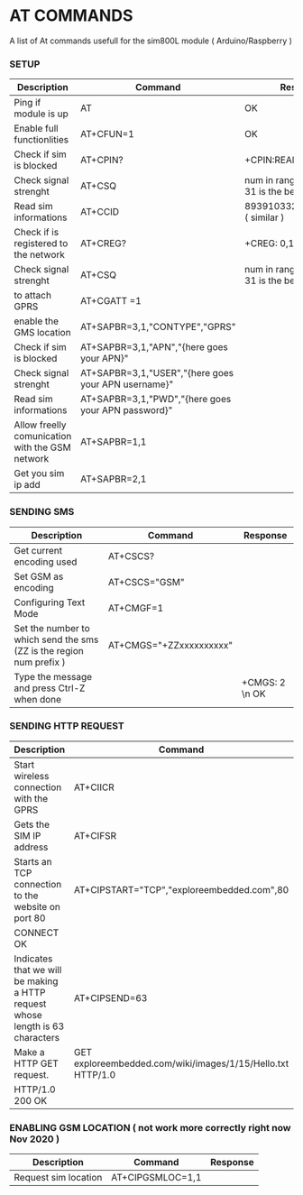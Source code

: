 # AT COMMANDS

A list of At commands usefull for the sim800L module ( Arduino/Raspberry )

### SETUP

| Description                 | Command                        | Response                       |
|-------------                | -------------                  | -------------                  |
| Ping if module is up        | AT                  | OK                   |
| Enable full functionlities                | AT+CFUN=1                   | OK                  |
| Check if sim is blocked                | AT+CPIN?                   | +CPIN:READY                 |
| Check signal strenght                | AT+CSQ                   | num in range of 0 - 31 ( 31 is the best )                 |
| Read sim informations                | AT+CCID                  | 8939103320004650065f ( similar ) |
| Check if is registered to the network                | AT+CREG?                   | +CREG: 0,1 |
| Check signal strenght                | AT+CSQ                   | num in range of 0 - 31 ( 31 is the best )                 |
| to attach GPRS        | AT+CGATT =1                  |               |
| enable the GMS location                 | AT+SAPBR=3,1,"CONTYPE","GPRS"                    |                  |
| Check if sim is blocked                | AT+SAPBR=3,1,"APN","{here goes your APN}"                   | |
| Check signal strenght                | AT+SAPBR=3,1,"USER","{here goes your APN username}"                   | |
| Read sim informations                | AT+SAPBR=3,1,"PWD","{here goes your APN password}"                 | |
| Allow freelly comunication with the GSM network    | AT+SAPBR=1,1                   |  |
| Get you sim ip add            | AT+SAPBR=2,1                  |  |

### SENDING SMS 

| Description                 | Command                        | Response                       |
|-------------                | -------------                  | -------------                  |
| Get current encoding used        | AT+CSCS?                  |               |
| Set GSM as encoding                 | AT+CSCS="GSM"                    |                  |
| Configuring Text Mode               | AT+CMGF=1                   |       |
| Set the number to which send the sms (ZZ is the region num prefix )   | AT+CMGS="+ZZxxxxxxxxxx" |
| Type the message and press Ctrl-Z when done               |   | +CMGS: 2 \n OK|

### SENDING HTTP REQUEST

| Description                 | Command                        | Response                       |
|-------------                | -------------                  | -------------                  |
| Start wireless connection with the GPRS       | AT+CIICR                  |       	OK        |
| Gets the SIM IP address                 | AT+CIFSR                    |   100.73.110.9               |
| Starts an TCP connection to the website on port 80               | AT+CIPSTART="TCP","exploreembedded.com",80                  | OK
CONNECT OK      |
| Indicates that we will be making a HTTP request whose length is 63 characters   | AT+CIPSEND=63 | |
| Make a HTTP GET request.               | GET exploreembedded.com/wiki/images/1/15/Hello.txt HTTP/1.0  | SEND OK
HTTP/1.0 200 OK|



### ENABLING GSM LOCATION ( not work more correctly right now Nov 2020 )

| Description                 | Command                        | Response                       |
|-------------                | -------------                  | -------------                  |
| Request sim location           | AT+CIPGSMLOC=1,1               |  |

